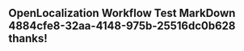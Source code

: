 <properties
ms.topic="hero-topic"
ms.test1="hero-topic"
ms.test2="test"/>

## OpenLocalization Workflow Test MarkDown 4884cfe8-32aa-4148-975b-25516dc0b628 thanks!
